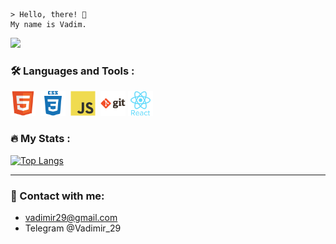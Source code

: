 
```
> Hello, there! 👋 
My name is Vadim.
```
<div id="header" align="left">
   <img src="https://media.giphy.com/media/k0ijJhqrUP4T2EvmJ1/giphy.gif" height="225px"/>
</div>

### :hammer_and_wrench: Languages and Tools :
<div>
  <img src="https://github.com/devicons/devicon/blob/master/icons/html5/html5-original.svg" title="HTML5" alt="HTML" width="40" height="40"/>&nbsp;
  <img src="https://github.com/devicons/devicon/blob/master/icons/css3/css3-plain-wordmark.svg"  title="CSS3" alt="CSS" width="40" height="40"/>&nbsp;
  <img src="https://github.com/devicons/devicon/blob/master/icons/javascript/javascript-original.svg" title="JavaScript" alt="JavaScript" width="40" height="40"/>&nbsp;
  <img src="https://github.com/devicons/devicon/blob/master/icons/git/git-original-wordmark.svg" title="Git" **alt="Git" width="40" height="40"/>
  <img src="https://github.com/devicons/devicon/blob/master/icons/react/react-original-wordmark.svg" title="React" alt="React" width="40" height="40"/>&nbsp;
</div>

### :fire: My Stats :
[![Top Langs](https://github-readme-stats.vercel.app/api/top-langs/?username=ScreamSine&layout=compact&theme=vision-friendly-dark)](https://github.com/anuraghazra/github-readme-stats)

<hr>

### :bell: Contact with me:
* vadimir29@gmail.com
* Telegram @Vadimir_29

